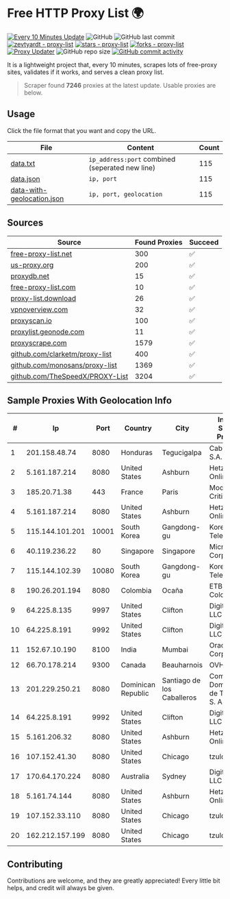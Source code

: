 
# Free HTTP Proxy List 🌍

[![Every 10 Minutes Update](https://github.com/mertguvencli/http-proxy-list/actions/workflows/main.yml/badge.svg?branch=main)](https://github.com/mertguvencli/http-proxy-list/actions/workflows/main.yml)
![GitHub](https://img.shields.io/github/license/mertguvencli/http-proxy-list)
![GitHub last commit](https://img.shields.io/github/last-commit/mertguvencli/http-proxy-list)
[![zevtyardt - proxy-list](https://img.shields.io/static/v1?label=zevtyardt&message=proxy-list&color=blue&logo=github)](https://github.com/zevtyardt/proxy-list "Go to GitHub repo")
[![stars - proxy-list](https://img.shields.io/github/stars/zevtyardt/proxy-list?style=social)](https://github.com/zevtyardt/proxy-list)
[![forks - proxy-list](https://img.shields.io/github/forks/zevtyardt/proxy-list?style=social)](https://github.com/zevtyardt/proxy-list)
[![Proxy Updater](https://github.com/zevtyardt/proxy-list/workflows/Proxy%20Updater/badge.svg)](https://github.com/zevtyardt/proxy-list/actions?query=workflow:"Proxy+Updater")
![GitHub repo size](https://img.shields.io/github/repo-size/zevtyardt/proxy-list)
[![GitHub commit activity](https://img.shields.io/github/commit-activity/m/zevtyardt/proxy-list?logo=commits)](https://github.com/zevtyardt/proxy-list/commits/main)

It is a lightweight project that, every 10 minutes, scrapes lots of free-proxy sites, validates if it works, and serves a clean proxy list.

> Scraper found **7246** proxies at the latest update. Usable proxies are below.

## Usage

Click the file format that you want and copy the URL.

|File|Content|Count|
|----|-------|-----|
|[data.txt](https://raw.githubusercontent.com/mertguvencli/http-proxy-list/main/proxy-list/data.txt)|`ip_address:port` combined (seperated new line)|115|
|[data.json](https://raw.githubusercontent.com/mertguvencli/http-proxy-list/main/proxy-list/data.json)|`ip, port`|115|
|[data-with-geolocation.json](https://raw.githubusercontent.com/mertguvencli/http-proxy-list/main/proxy-list/data-with-geolocation.json)|`ip, port, geolocation`|115|

## Sources

|Source|Found Proxies|Succeed|
|------|-------------|-------|
|[free-proxy-list.net](https://free-proxy-list.net)|300|✅|
|[us-proxy.org](https://www.us-proxy.org)|200|✅|
|[proxydb.net](http://proxydb.net)|15|✅|
|[free-proxy-list.com](https://free-proxy-list.com/?page=&port=&type%5B%5D=http&type%5B%5D=https&up_time=0&search=Search)|10|✅|
|[proxy-list.download](https://www.proxy-list.download/HTTP)|26|✅|
|[vpnoverview.com](https://vpnoverview.com/privacy/anonymous-browsing/free-proxy-servers)|32|✅|
|[proxyscan.io](https://www.proxyscan.io)|100|✅|
|[proxylist.geonode.com](https://proxylist.geonode.com/api/proxy-list?limit=300&page=1&sort_by=lastChecked&sort_type=desc&protocols=http,https)|11|✅|
|[proxyscrape.com](https://api.proxyscrape.com/v2/?request=displayproxies&protocol=http&timeout=10000&country=all&ssl=all&anonymity=all)|1579|✅|
|[github.com/clarketm/proxy-list](https://raw.githubusercontent.com/clarketm/proxy-list/master/proxy-list-raw.txt)|400|✅|
|[github.com/monosans/proxy-list](https://raw.githubusercontent.com/monosans/proxy-list/main/proxies/http.txt)|1369|✅|
|[github.com/TheSpeedX/PROXY-List](https://raw.githubusercontent.com/TheSpeedX/PROXY-List/master/http.txt)|3204|✅|


## Sample Proxies With Geolocation Info

|#|Ip|Port|Country|City|Internet Service Provider|
|-|--|----|-------|----|-------------------------|
|1|201.158.48.74|8080|Honduras|Tegucigalpa|Cablecolor S.A.|
|2|5.161.187.214|8080|United States|Ashburn|Hetzner Online GmbH|
|3|185.20.71.38|443|France|Paris|Mod Mission Critical LLC|
|4|5.161.187.214|8080|United States|Ashburn|Hetzner Online GmbH|
|5|115.144.101.201|10001|South Korea|Gangdong-gu|Korea Telecom|
|6|40.119.236.22|80|Singapore|Singapore|Microsoft Corporation|
|7|115.144.102.39|10080|South Korea|Gangdong-gu|Korea Telecom|
|8|190.26.201.194|8080|Colombia|Ocaña|ETB - Colombia|
|9|64.225.8.135|9997|United States|Clifton|DigitalOcean, LLC|
|10|64.225.8.191|9992|United States|Clifton|DigitalOcean, LLC|
|11|152.67.10.190|8100|India|Mumbai|Oracle Corporation|
|12|66.70.178.214|9300|Canada|Beauharnois|OVH SAS|
|13|201.229.250.21|8080|Dominican Republic|Santiago de los Caballeros|Compañía Dominicana de Teléfonos S. A.|
|14|64.225.8.191|9992|United States|Clifton|DigitalOcean, LLC|
|15|5.161.206.32|8080|United States|Ashburn|Hetzner Online GmbH|
|16|107.152.41.30|8080|United States|Chicago|tzulo, inc.|
|17|170.64.170.224|8080|Australia|Sydney|DigitalOcean, LLC|
|18|5.161.74.144|8080|United States|Ashburn|Hetzner Online GmbH|
|19|107.152.33.110|8080|United States|Chicago|tzulo, inc.|
|20|162.212.157.199|8080|United States|Chicago|tzulo, inc.|



## Contributing

Contributions are welcome, and they are greatly appreciated! Every
little bit helps, and credit will always be given.

